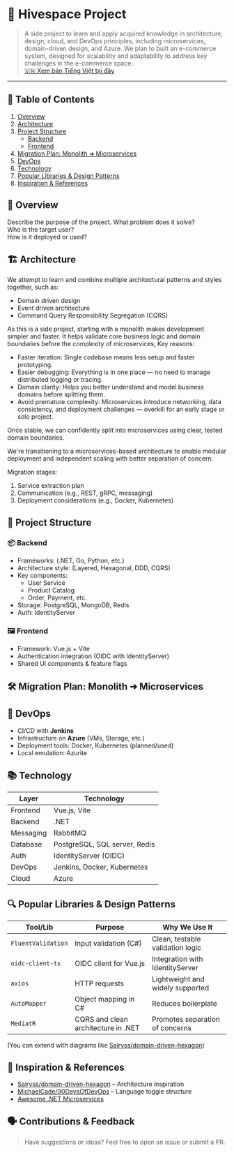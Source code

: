 # 🚀 Hivespace Project

> A side project to learn and apply acquired knowledge in architecture, design, cloud, and DevOps principles, including microservices, domain-driven design, and Azure. We plan to built an e-commerce system, designed for scalability and adaptability to address key challenges in the e-commerce space.  
> [🇻🇳 Xem bản Tiếng Việt tại đây](./README.vi.md)

---

## 📖 Table of Contents

1. [Overview](#overview)
2. [Architecture](#architecture)
3. [Project Structure](#project-structure)
    - [Backend](#backend)
    - [Frontend](#frontend)
4. [Migration Plan: Monolith ➜ Microservices](#migration-plan)
5. [DevOps](#devops)
6. [Technology](#technology)
7. [Popular Libraries & Design Patterns](#popular-libraries--design-patterns)
8. [Inspiration & References](#inspiration--references)


## 📘 Overview

Describe the purpose of the project. What problem does it solve?  
Who is the target user?  
How is it deployed or used?


## 🏗️ Architecture
We attempt to learn and combine multiple architectural patterns and styles together, such as:
- Domain driven design
- Event driven architecture
- Command Query Responsibility Segregation (CQRS)

As this is a side project, starting with a monolith makes development simpler and faster. It helps validate core business logic and domain boundaries before the complexity of microservices, Key reasons:
- Faster iteration: Single codebase means less setup and faster prototyping.
- Easier debugging: Everything is in one place — no need to manage distributed logging or tracing.
- Domain clarity: Helps you better understand and model business domains before splitting them.
- Avoid premature complexity: Microservices introduce networking, data consistency, and deployment challenges — overkill for an early stage or solo project.

Once stable, we can confidently split into microservices using clear, tested domain boundaries.

We're transitioning to a microservices-based architecture to enable modular deployment and independent scaling with better separation of concern.


Migration stages:
1. Service extraction plan
2. Communication (e.g., REST, gRPC, messaging)
3. Deployment considerations (e.g., Docker, Kubernetes)


## 🧱 Project Structure

### 📦 Backend

- Frameworks: (.NET, Go, Python, etc.)
- Architecture style: (Layered, Hexagonal, DDD, CQRS)
- Key components:
  - User Service
  - Product Catalog
  - Order, Payment, etc.
- Storage: PostgreSQL, MongoDB, Redis
- Auth: IdentityServer 

### 🖼️ Frontend

- Framework: Vue.js + Vite
- Authentication integration (OIDC with IdentityServer)
- Shared UI components & feature flags


## 🛠️ Migration Plan: Monolith ➜ Microservices


## 🔧 DevOps

- CI/CD with **Jenkins**
- Infrastructure on **Azure** (VMs, Storage, etc.)
- Deployment tools: Docker, Kubernetes (planned/used)
- Local emulation: Azurite


## 📚 Technology

| Layer        | Technology                    |
|--------------|-------------------------------|
| Frontend     | Vue.js, Vite                  |
| Backend      | .NET                          |
| Messaging    | RabbitMQ                      |
| Database     | PostgreSQL, SQL server, Redis |
| Auth         | IdentityServer (OIDC)         |
| DevOps       | Jenkins, Docker, Kubernetes   |
| Cloud        | Azure                         |


## 🔍 Popular Libraries & Design Patterns

| Tool/Lib               | Purpose                               | Why We Use It                            |
|------------------------|----------------------------------------|------------------------------------------|
| `FluentValidation`     | Input validation (C#)                  | Clean, testable validation logic         |
| `oidc-client-ts`       | OIDC client for Vue.js                 | Integration with IdentityServer          |
| `axios`                | HTTP requests                          | Lightweight and widely supported         |
| `AutoMapper`           | Object mapping in C#                   | Reduces boilerplate                      |
| `MediatR`              | CQRS and clean architecture in .NET   | Promotes separation of concerns          |

(You can extend with diagrams like [Sairyss/domain-driven-hexagon](https://github.com/Sairyss/domain-driven-hexagon))


## 🧭 Inspiration & References

- [Sairyss/domain-driven-hexagon](https://github.com/Sairyss/domain-driven-hexagon) – Architecture inspiration
- [MichaelCade/90DaysOfDevOps](https://github.com/MichaelCade/90DaysOfDevOps) – Language toggle structure
- [Awesome .NET Microservices](https://github.com/thangchung/awesome-dotnet-core#microservices)

## 🗣️ Contributions & Feedback

> Have suggestions or ideas? Feel free to open an issue or submit a PR.

